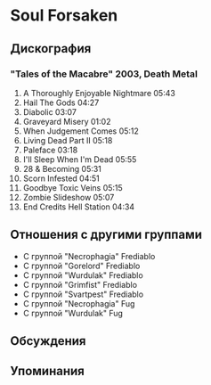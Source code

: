 # Soul Forsaken



## Дискография

### "Tales of the Macabre" 2003, Death Metal

1. A Thoroughly Enjoyable Nightmare 05:43  
2. Hail The Gods 04:27  
3. Diabolic 03:07  
4. Graveyard Misery 01:02  
5. When Judgement Comes 05:12  
6. Living Dead Part II 05:18  
7. Paleface 03:18  
8. I'll Sleep When I'm Dead 05:55  
9. 28 & Becoming 05:31  
10. Scorn Infested 04:51  
11. Goodbye Toxic Veins 05:15  
12. Zombie Slideshow 05:07  
13. End Credits Hell Station 04:34 


## Отношения с другими группами

* C группой "Necrophagia" Frediablo
* C группой "Gorelord" Frediablo
* C группой "Wurdulak" Frediablo
* C группой "Grimfist" Frediablo
* C группой "Svartpest" Frediablo
* C группой "Necrophagia" Fug
* C группой "Wurdulak" Fug

## Обсуждения


## Упоминания

